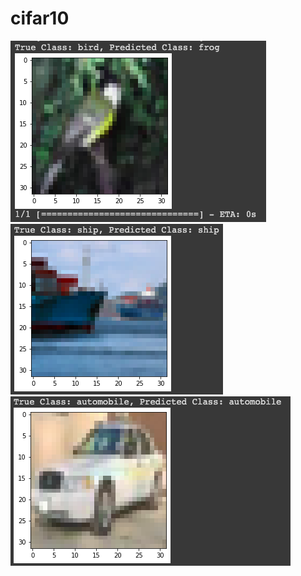 # cifar10
<img src="bird.png" alt="image">
<img src="ship.png" alt="image">
<img src="car.png" alt="image">
